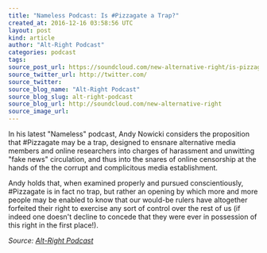 ```yaml
---
title: "Nameless Podcast: Is #Pizzagate a Trap?"
created_at: 2016-12-16 03:58:56 UTC
layout: post
kind: article
author: "Alt-Right Podcast"
categories: podcast
tags: 
source_post_url: https://soundcloud.com/new-alternative-right/is-pizzagate-a-trap
source_twitter_url: http://twitter.com/
source_twitter: 
source_blog_name: "Alt-Right Podcast"
source_blog_slug: alt-right-podcast
source_blog_url: http://soundcloud.com/new-alternative-right
source_image_url: 
---
```

In his latest "Nameless" podcast, Andy Nowicki considers the proposition that #Pizzagate may be a trap, designed to ensnare alternative media members and online researchers into charges of harassment and unwitting "fake news" circulation, and thus into the snares of online censorship at the hands of the the corrupt and complicitous media establishment.

Andy holds that, when examined properly and pursued conscientiously, #Pizzagate is in fact no trap, but rather an opening by which more and more people may be enabled to know that our would-be rulers have altogether forfeited their right to exercise any sort of control over the rest of us (if indeed one doesn't decline to concede that they were ever in possession of this right in the first place!).<div class="">
    <i>Source: <a href="http://soundcloud.com/new-alternative-right">Alt-Right Podcast</a></i>
</div>
